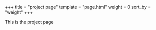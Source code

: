 +++
title = "project page"
template = "page.html"
weight = 0
sort_by = "weight"
+++


This is the project page
